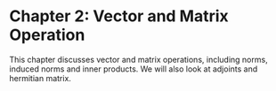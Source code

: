 # Chapter 2: Vector and Matrix Operation
This chapter discusses vector and matrix operations, including norms, induced norms and inner products. We will also look at adjoints and hermitian matrix.